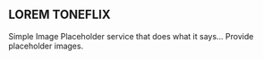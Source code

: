 ## LOREM TONEFLIX

Simple Image Placeholder service that does what it says... Provide placeholder images.
